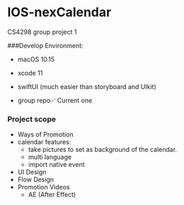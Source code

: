 # IOS-nexCalendar
CS4298 group project 1


###Develop Environment:
- macOS 10.15
- xcode 11
- swiftUI (much easier than storyboard and UIkit)

- group repo✅ Current one


### Project scope
  - Ways of Promotion 
  - calendar features: 
    - take pictures to set as background of the calendar.
    - multi language
    - import native event 
  - UI Design
  - Flow Design
  - Promotion Videos
    - AE (After Effect)
  

